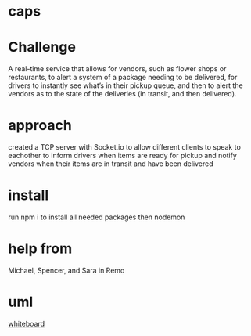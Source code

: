# caps

# Challenge

A real-time service that allows for vendors, such as flower shops or restaurants, to alert a system of a package needing to be delivered, for drivers to instantly see what’s in their pickup queue, and then to alert the vendors as to the state of the deliveries (in transit, and then delivered).

# approach

created a TCP server with Socket.io to allow different clients to speak to eachother to inform drivers when items are ready for pickup and notify vendors when their items are in transit and have been delivered

# install

run npm i to install all needed packages then nodemon

# help from

Michael, Spencer, and Sara in Remo

# uml

[whiteboard](whiteboard.jpg)